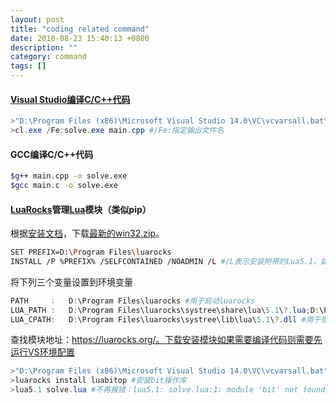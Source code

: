 ```yaml
---
layout: post
title: "coding related command"
date: 2018-08-23 15:40:13 +0800
description: ""
category: command
tags: []
---
```


#### [Visual Studio编译C/C++代码](https://msdn.microsoft.com/zh-cn/library/f2ccy3wt.aspx)

```powershell
>"D:\Program Files (x86)\Microsoft Visual Studio 14.0\VC\vcvarsall.bat" amd64 #不指定默认32bit
>cl.exe /Fe:solve.exe main.cpp #/Fe:指定输出文件名
```

#### GCC编译C/C++代码

```sh
$g++ main.cpp -o solve.exe
$gcc main.c -o solve.exe
```

#### [LuaRocks](https://github.com/luarocks/luarocks)管理[Lua](https://www.lua.org/)模块（类似pip）

根据[安装文档](https://github.com/luarocks/luarocks/wiki/Installation-instructions-for-Windows)，下载[最新的win32.zip](http://luarocks.github.io/luarocks/releases)。

```sh
SET PREFIX=D:\Program Files\luarocks
INSTALL /P %PREFIX% /SELFCONTAINED /NOADMIN /L #/L表示安装附带的Lua5.1，如果本地有Lua可以不用
```

将下列三个变量设置到环境变量

```powershell
PATH     :   D:\Program Files\luarocks #用于启动luarocks
LUA_PATH :   D:\Program Files\luarocks\systree\share\lua\5.1\?.lua;D:\Program Files\luarocks\systree\share\lua\5.1\?\init.lua #用于搜索lua文件
LUA_CPATH:   D:\Program Files\luarocks\systree\lib\lua\5.1\?.dll #用于搜索C动态库
```

查找模块地址：https://luarocks.org/。下载安装模块如果需要编译代码则需要先运行VS环境配置

```powershell
>"D:\Program Files (x86)\Microsoft Visual Studio 14.0\VC\vcvarsall.bat"
>luarocks install luabitop #安装bit操作库
>lua5.1 solve.lua #不再报错：lua5.1: solve.lua:1: module 'bit' not found
```



